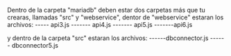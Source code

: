 Dentro de la carpeta "mariadb" deben estar dos carpetas más que tu crearas, llamadas "src" y "webservice", dentor de 
"webservice" estaran los archivos:
 ----- api3.js
------- api4.js
------- api5.js
-------api6.js

y dentro de la carpeta "src" estaran los archivos:
 ------dbconnector.js
 ------ dbconnector5.js
 
 
